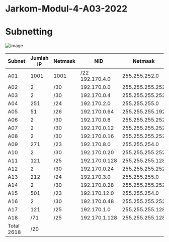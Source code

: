 # Jarkom-Modul-4-A03-2022

# Subnetting

![image](https://user-images.githubusercontent.com/72655301/204094402-6b0abdde-2edb-45fc-a8d7-094de1a56b7a.png)

| Subnet | Jumlah IP | Netmask | NID | Netmask | Broadcast Address |
| --- | --- | --- | --- | --- | --- |
| A01 | 1001 | 1001 |	/22	192.170.4.0 |	255.255.252.0 |	192.170.7.255 |
| A02	| 2 |	/30 |	192.170.0.0 |	255.255.255.252 |	192.170.0.3 |
| A03	| 2 |	/30 |	192.170.0.4 |	255.255.255.252 |	192.170.0.7 |
| A04	| 251 |	/24 |	192.170.2.0 |	255.255.255.0 |	192.170.2.255 | 
| A05	| 51 |	/26 |	192.170.0.64 |	255.255.255.192 |	192.170.0.127 |
| A06	| 2 |	/30 |	192.170.0.8 |	255.255.255.252 |	192.170.0.11 |
| A07	| 2 |	/30 |	192.170.0.12 |	255.255.255.252 |	192.170.0.15 |
| A08	| 2 |	/30 |	192.170.0.16 |	255.255.255.252 |	192.170.0.19 |
| A09	| 271 |	/23 |	192.170.8.0 |	255.255.254.0 |	192.170.9.255 |
| A10	| 2 |	/30 |	192.170.0.20 |	255.255.255.252 |	192.170.0.23 |
| A11	| 121 |	/25 |	192.170.0.128 |	255.255.255.128 |	192.170.0.255 |
| A12	| 2 |	/30 |	192.170.0.24 |	255.255.255.252 |	192.170.0.27 |
| A13	| 212 |	/24 |	192.170.3.0 |	255.255.255.0 |	192.170.3.255 |
| A14	| 2 |	/30 |	192.170.0.28 |	255.255.255.252 |	192.170.0.31 |
| A15	| 501 |	/23 | 192.170.12.0 |	255.255.254.0 |	192.170.13.255 |
| A16 |	2 |	/30 |	192.170.0.48 |	255.255.255.252 |	192.170.0.51 |
| A17 |	121 |	/25 |	192.170.1.0 |	255.255.255.128 |	192.170.1.127 |
| A18 |	/71 |	/25 |	192.170.1.128 |	255.255.255.128 |	192.170.1.255 |
| Total	2618 | /20			|

